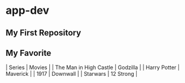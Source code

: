 # app-dev
My First Repository
---
My Favorite
---
| Series | Movies | 
| The Man in High Castle | Godzilla |
| Harry Potter | Maverick |
| 1917 | Downwall | 
| Starwars | 12 Strong | 
